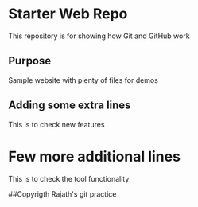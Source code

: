 # Starter Web Repo

This repository is for showing how Git and GitHub work

## Purpose

Sample website with plenty of files for demos

## Adding some extra lines 
 This is to check new features
 
# Few more additional lines
 This is to check the tool functionality
 
 ##Copyrigth
 Rajath's git practice